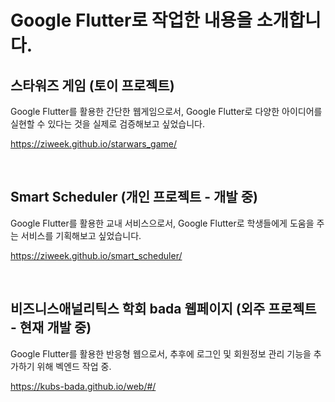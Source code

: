 # Google Flutter로 작업한 내용을 소개합니다.

## 스타워즈 게임 (토이 프로젝트)

Google Flutter를 활용한 간단한 웹게임으로서, Google Flutter로 다양한 아이디어를 실현할 수 있다는 것을 실제로 검증해보고 싶었습니다.

https://ziweek.github.io/starwars_game/

<br/>

## Smart Scheduler (개인 프로젝트 - 개발 중)


Google Flutter를 활용한 교내 서비스으로서, Google Flutter로 학생들에게 도움을 주는 서비스를 기획해보고 싶었습니다.

https://ziweek.github.io/smart_scheduler/

<br/>

## 비즈니스애널리틱스 학회 bada 웹페이지 (외주 프로젝트 - 현재 개발 중)

Google Flutter를 활용한 반응형 웹으로서, 추후에 로그인 및 회원정보 관리 기능을 추가하기 위해 벡엔드 작업 중.

https://kubs-bada.github.io/web/#/
